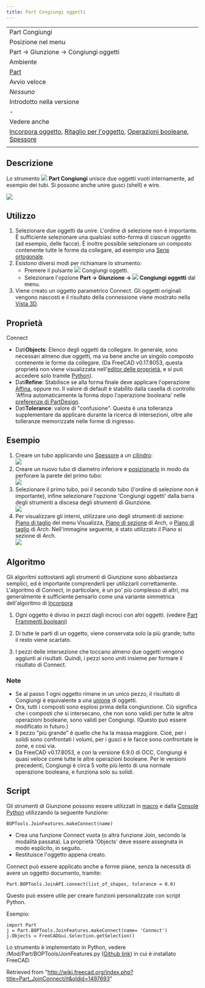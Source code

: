 ```yaml
---
title: Part Congiungi oggetti
---
```

|  |
| --- |
| Part Congiungi |
| Posizione nel menu |
| Part → Giunzione → Congiungi oggetti |
| Ambiente |
| [Part](/Part_Workbench/it "Part Workbench/it") |
| Avvio veloce |
| *Nessuno* |
| Introdotto nella versione |
| - |
| Vedere anche |
| [Incorpora oggetto](/Part_JoinEmbed/it "Part JoinEmbed/it"), [Ritaglio per l'oggetto](/Part_JoinCutout/it "Part JoinCutout/it"), [Operazioni booleane](/Part_Boolean/it "Part Boolean/it"), [Spessore](/Part_Thickness/it "Part Thickness/it") |
|  |

## Descrizione

Lo strumento ![](/images/Part_JoinConnect.svg) **Part Congiungi** unisce due oggetti vuoti internamente, ad esempio dei tubi. Si possono anche unire gusci (shell) e wire.

![](/images/JoinFeatures_Connect.png)

## Utilizzo

1. Selezionare due oggetti da unire. L'ordine di selezione non è importante. È sufficiente selezionare una qualsiasi sotto-forma di ciascun oggetto (ad esempio, delle facce). È inoltre possibile selezionare un composto contenente tutte le forme da collegare, ad esempio una [Serie ortogonale](/Draft_OrthoArray/it "Draft OrthoArray/it").
2. Esistono diversi modi per richiamare lo strumento:
   * Premere il pulsante ![](/images/Part_JoinConnect.svg) Congiungi oggetti.
   * Selezionare l'opzione **Part → Giunzione → ![](/images/Part_JoinConnect.svg) Congiungi oggetti** dal menu.
3. Viene creato un oggetto parametrico Connect. Gli oggetti originali vengono nascosti e il risultato della connessione viene mostrato nella [Vista 3D](/3D_view/it "3D view/it").

## Proprietà

Connect

* Dati**Objects**: Elenco degli oggetti da collegare. In generale, sono necessari almeno due oggetti, ma va bene anche un singolo composto contenente le forme da collegare. (Da FreeCAD v0.17.8053, questa proprietà non viene visualizzata nell'[editor delle proprietà](/Property_editor/it "Property editor/it"), e si può accedere solo tramite [Python](#Script)).
* Dati**Refine**: Stabilisce se alla forma finale deve applicare l'operazione [Affina](/Part_RefineShape/it "Part RefineShape/it"), oppure no. Il valore di default è stabilito dalla casella di controllo 'Affina automaticamente la forma dopo l'operazione booleana' nelle [preferenze di PartDesign](/PartDesign_Preferences/it "PartDesign Preferences/it").
* Dati**Tolerance**: valore di "confusione". Questa è una tolleranza supplementare da applicare durante la ricerca di intersezioni, oltre alle tolleranze memorizzate nelle forme di ingresso.

## Esempio

1. Creare un tubo applicando uno [Spessore](/Part_Thickness/it "Part Thickness/it") a un [cilindro](/Part_Cylinder/it "Part Cylinder/it"):   
   ![](/images/JoinFeatures_Example_step1.png)
2. Creare un nuovo tubo di diametro inferiore e [posizionarlo](/Placement/it "Placement/it") in modo da perforare la parete del primo tubo:   
   ![](/images/JoinFeatures_Example_step2.png)
3. Selezionare il primo tubo, poi il secondo tubo (l'ordine di selezione non è importante), infine selezionare l'opzione 'Congiungi oggetti' dalla barra degli strumenti a discesa degli strumenti di Giunzione.   
   ![](/images/JoinFeatures_Example_step3_Connect.png)
4. Per visualizzare gli interni, utilizzare uno degli strumenti di sezione: [Piano di taglio](/Std_ToggleClipPlane/it "Std ToggleClipPlane/it") del menu Visualizza, [Piano di sezione](/Arch_SectionPlane/it "Arch SectionPlane/it") di Arch, o [Piano di taglio](/Arch_CutPlane/it "Arch CutPlane/it") di Arch. Nell'immagine seguente, è stato utilizzato il Piano si sezione di Arch.  
   ![](/images/JoinFeatures_Example_step4_Connect.png)

## Algoritmo

Gli algoritmi sottostanti agli strumenti di Giunzione sono abbastanza semplici, ed è importante comprenderli per utilizzarli correttamente. L'algoritmo di Connect, in particolare, è un po' più complesso di altri, ma generalmente è sufficiente pensarlo come una variante simmetrica dell'algoritmo di [Incorpora](/Part_JoinEmbed/it#Algoritmo "Part JoinEmbed/it")

1. Ogni oggetto è diviso in pezzi dagli incroci con altri oggetti. (vedere [Part Frammenti booleani](/Part_BooleanFragments/it "Part BooleanFragments/it"))

2. Di tutte le parti di un oggetto, viene conservata solo la più grande; tutto il resto viene scartato.

3. I pezzi delle intersezione che toccano almeno due oggetti vengono aggiunti ai risultati. Quindi, i pezzi sono uniti insieme per formare il risultato di Connect.

### Note

* Se al passo 1 ogni oggetto rimane in un unico pezzo, il risultato di Congiungi è equivalente a una [unione](/Part_Fuse "Part Fuse") di oggetti.
* Ora, tutti i composti sono esplosi prima della congiunzione. Ciò significa che i composti che si intersecano, che non sono validi per tutte le altre operazioni booleane, sono validi per Congiungi. (Questo può essere modificato in futuro.)
* Il pezzo "più grande" è quello che ha la massa maggiore. Cioè, per i solidi sono confrontati i volumi, per i gusci e le facce sono confrontate le zone, e così via.
* Da FreeCAD v0.17.8053, e con la versione 6.9.0 di OCC, Congiungi è quasi veloce come tutte le altre operazioni booleane. Per le versioni precedenti, Congiungi è circa 5 volte più lento di una normale operazione booleana, e funziona solo su solidi.

## Script

Gli strumenti di Giunzione possono essere utilizzati in [macro](/Macros/it "Macros/it") e dalla [Console Python](/Python_console "Python console") utilizzando la seguente funzione:

```
BOPTools.JoinFeatures.makeConnect(name)

```

* Crea una funzione Connect vuota (o altra funzione Join, secondo la modalità passata). La proprietà 'Objects' deve essere assegnata in modo esplicito, in seguito.
* Restituisce l'oggetto appena creato.

Connect può essere applicato anche a forme piane, senza la necessità di avere un oggetto documento, tramite:

```
Part.BOPTools.JoinAPI.connect(list_of_shapes, tolerance = 0.0)

```

Questo può essere utile per creare funzioni personalizzate con script Python.

Esempio:

```
import Part
j = Part.BOPTools.JoinFeatures.makeConnect(name= 'Connect')
j.Objects = FreeCADGui.Selection.getSelection()

```

Lo strumento è implementato in Python, vedere /Mod/Part/BOPTools/JoinFeatures.py ([Github link](https://github.com/FreeCAD/FreeCAD/blob/master/src/Mod/Part/BOPTools/JoinFeatures.py)) in cui è installato FreeCAD.

Retrieved from "<http://wiki.freecad.org/index.php?title=Part_JoinConnect/it&oldid=1497693>"